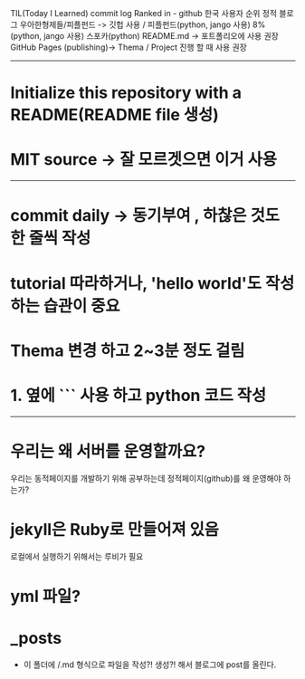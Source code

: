 TIL(Today I Learned)
commit log
Ranked in - github 한국 사용자 순위
정적 블로그
우아한형제들/피플펀드 -> 깃헙 사용 / 피플펀드(python, jango 사용)
8%(python, jango 사용)
스포카(python)
README.md -> 포트폴리오에 사용 권장
GitHub Pages (publishing)-> Thema / Project 진행 할 때 사용 권장

***

# Initialize this repository with a README(README file 생성)
# MIT source -> 잘 모르겟으면 이거 사용

***

# commit daily -> 동기부여 , 하찮은 것도 한 줄씩 작성
# tutorial 따라하거나, 'hello world'도 작성하는 습관이 중요
# Thema 변경 하고 2~3분 정도 걸림
# 1. 옆에 ``` 사용 하고 python 코드 작성

***

# 우리는 왜 서버를 운영할까요?
우리는 동적페이지를 개발하기 위해 공부하는데
정적페이지(github)를 왜 운영해야 하는가?

# jekyll은 Ruby로 만들어져 있음
로컬에서 실행하기 위해서는 루비가 필요

# yml 파일?
# _posts
- 이 폴더에 /.md 형식으로 파일을 작성?! 생성?! 해서 블로그에 post를 올린다.
